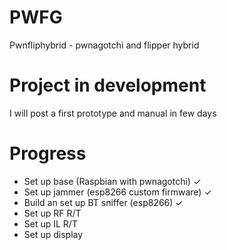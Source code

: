 # PWFG
Pwnfliphybrid - pwnagotchi and flipper hybrid 
# Project in development
I will post a first prototype and manual in few days
# Progress
- Set up base (Raspbian with pwnagotchi) ✓
- Set up jammer (esp8266 custom firmware) ✓
- Build an set up BT sniffer (esp8266) ✓
- Set up RF R/T
- Set up IL R/T
- Set up display
